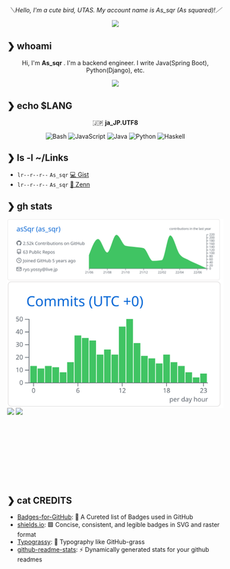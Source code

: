 <div align="center">

*＼Hello, I'm a cute bird, UTAS. My account name is As_sqr (As squared)!／*

</div>

<div align="center">
        <img src="https://avatars.githubusercontent.com/u/25929935?v=4" width="20%">
</div>

## ❯ whoami

<div align="center">

Hi, I'm **As_sqr** . I'm a backend engineer. I write Java(Spring Boot), Python(Django), etc.

</div>

<div align="center">
<img src="https://typograssy.deno.dev/api?text=%E3%81%8B%E3%82%8F%E3%81%84%E3%81%84%E3%81%A8%E3%82%8A%E3%81%95%E3%82%93%E3%81%A7%E3%81%99%E3%80%82&l1=6cc644&l2=6cc644&l3=6cc644&l4=fdb933&frame=7986cb&speed=100" />
</div>

## ❯ echo $LANG


<div align="center">

🇯🇵  **ja_JP.UTF8**

![Bash](https://img.shields.io/badge/Bash-444444?style=flat-square&logo=gnu-bash&logoColor=white)
![JavaScript](https://img.shields.io/badge/JavaScript-666666?style=flat-square&logo=javascript&logoColor=white)
![Java](https://img.shields.io/badge/Java-239120?style=flat-square&logo=java&logoColor=white)
![Python](https://img.shields.io/badge/Python-377bAB?style=flat-square&logo=python&logoColor=white)
![Haskell](https://img.shields.io/badge/Haskell-5d2d91?style=flat-square&logo=haskell&logoColor=white)

</div>

## ❯ ls -l ~/Links

- `lr--r--r--` `As_sqr` [💻 Gist](https://gist.github.com/asSqr)
- `lr--r--r--` `As_sqr` [📝 Zenn](https://zenn.dev/utas_sqr)

## ❯ gh stats

<div align="center">
  <a href="https://github.com/asSqr">
    <img align="left" width="812px" src="https://raw.githubusercontent.com/asSqr/asSqr/master/profile-summary-card-output/github/0-profile-details.svg" />
  </a>
</div>
<div align="center">
  <a href="https://github.com/asSqr">
    <img align="left" width="812px" src="https://raw.githubusercontent.com/asSqr/asSqr/master/profile-summary-card-output/github/4-productive-time.svg" />
  </a>
</div>
<div align="center" style="display: inline-block;">
  <a href="https://github.com/asSqr">
    <img align="left" height="170px" src="https://github-readme-stats.vercel.app/api?username=asSqr&count_private=true&show_icons=true" />
  </a>
</div>
<div align="center" style="display: inline-block;">
  <a href="https://github.com/asSqr">
    <img align="left" height="170px" src="https://github-readme-stats.vercel.app/api/top-langs/?username=asSqr&layout=compact&show_icons=true" />
  </a>
</div>

## ❯ cat CREDITS

- [Badges-for-GitHub](https://github.com/Envoy-VC/Badges-for-GitHub): 📛 A Cureted list of Badges used in GitHub
- [shields.io](https://github.com/badges/shields): 🟩 Concise, consistent, and legible badges in SVG and raster format 
- [Typograssy](https://github.com/kawarimidoll/typograssy): 🌿 Typography like GitHub-grass 
- [github-readme-stats](https://github.com/anuraghazra/github-readme-stats): ⚡ Dynamically generated stats for your github readmes 

